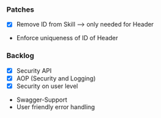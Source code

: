 ### Patches 
- [x] Remove ID from Skill --> only needed for Header
- Enforce uniqueness of ID of Header

### Backlog
- [x] Security API
- [x] AOP (Security and Logging)
- [x] Security on user level
- Swagger-Support
- User friendly error handling
